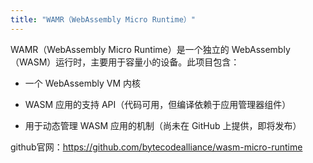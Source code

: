 ```yaml
---
title: "WAMR（WebAssembly Micro Runtime）"
---
```


WAMR（WebAssembly Micro Runtime）是一个独立的 WebAssembly（WASM）运行时，主要用于容量小的设备。此项目包含：

- 一个 WebAssembly VM 内核

- WASM 应用的支持 API（代码可用，但编译依赖于应用管理器组件）

- 用于动态管理 WASM 应用的机制（尚未在 GitHub 上提供，即将发布）

github官网：https://github.com/bytecodealliance/wasm-micro-runtime